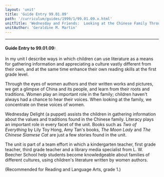 ```yaml
---
layout: 'unit'
title: 'Guide Entry 99.01.09'
path: '/curriculum/guides/1999/1/99.01.09.x.html'
unitTitle: 'Wednesday and Friends:  Looking at the Chinese Family Through the Eyes of Women Authors'
unitAuthor: 'Geraldine M. Martin'
---
```


<body>
<hr/>
 <h4>
  Guide Entry to 99.01.09:
 </h4>
 In my unit I describe ways in which children can use literature as a means for gathering information and appreciating a culture vastly different from their own, and at the same time enhance their own reading skills at the first grade level.
 <p>
  Through the eyes of women authors and their written works and pictures, we get a glimpse of China and its people, and learn from their roots and traditions. Women play an important role in the family; children haven't always had a chance to hear their voices.  When looking at the family, we concentrate on these voices of women.
 </p>
 <p>
  Wednesday Delight (a puppet) assists the children in gathering information about the values and traditions found in the Chinese family.  Literacy plays an important role in every facet of the unit.  Books such as
  <i>
   Two of Everything
  </i>
  by Lily Toy Hong, Amy Tan's books,
  <i>
   The Moon Lady
  </i>
  and
  <i>
   The Chinese Siamese Cat
  </i>
  are just a few stories found in the unit.
 </p>
 <p>
  The unit is part of a team effort in which a kindergarten teacher, first grade teacher, third grade teacher and a library media specialist from L. W. Beecher School help students become knowledgeable about families of different cultures, using children's literature written by women authors.
 </p>
 <p>
  (Recommended for Reading and Language Arts, grade 1.)
 </p>

</body>
